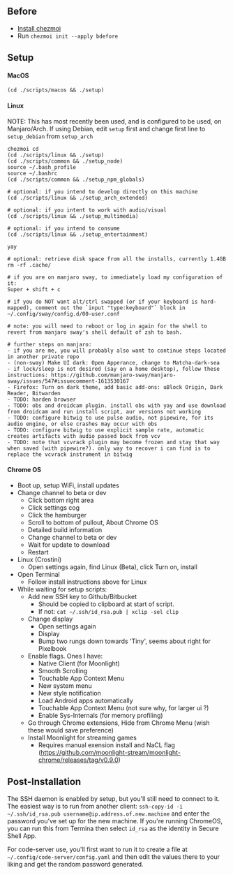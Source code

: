## Before

- [Install chezmoi](https://github.com/twpayne/chezmoi/blob/master/docs/INSTALL.md)
- Run `chezmoi init --apply bdefore`

## Setup

#### MacOS
```
(cd ./scripts/macos && ./setup)
```

#### Linux

NOTE: This has most recently been used, and is configured to be used, on Manjaro/Arch. If using Debian, edit `setup` first and change first line to `setup_debian` from `setup_arch`

```
chezmoi cd
(cd ./scripts/linux && ./setup)
(cd ./scripts/common && ./setup_node)
source ~/.bash_profile
source ~/.bashrc
(cd ./scripts/common && ./setup_npm_globals)

# optional: if you intend to develop directly on this machine
(cd ./scripts/linux && ./setup_arch_extended)

# optional: if you intent to work with audio/visual
(cd ./scripts/linux && ./setup_multimedia)

# optional: if you intend to consume
(cd ./scripts/linux && ./setup_entertainment)

yay

# optional: retrieve disk space from all the installs, currently 1.4GB
rm -rf .cache/

# if you are on manjaro sway, to immediately load my configuration of it:
Super + shift + c

# if you do NOT want alt/ctrl swapped (or if your keyboard is hard-mapped), comment out the `input "type:keyboard"` block in ~/.config/sway/config.d/00-user.conf

# note: you will need to reboot or log in again for the shell to revert from manjaro sway's shell default of zsh to bash.

# further steps on manjaro:
- if you are me, you will probably also want to continue steps located in another private repo
- (non-sway) Make UI dark: Open Apperance, change to Matcha-dark-sea
- if lock/sleep is not desired (say on a home desktop), follow these instructions: https://github.com/manjaro-sway/manjaro-sway/issues/547#issuecomment-1613530167
- Firefox: Turn on dark theme, add basic add-ons: uBlock Origin, Dark Reader, Bitwarden
- TODO: harden browser
- TODO: obs and droidcam plugin. install obs with yay and use download from droidcam and run install script, aur versions not working
- TODO: configure bitwig to use pulse audio, not pipewire, for its audio engine, or else crashes may occur with obs
- TODO: configure bitwig to use explicit sample rate, automatic creates artifacts with audio passed back from vcv
- TODO: note that vcvrack plugin may become frozen and stay that way when saved (with pipewire?). only way to recover i can find is to replace the vcvrack instrument in bitwig
```

#### Chrome OS

- Boot up, setup WiFi, install updates
- Change channel to beta or dev
    - Click bottom right area
    - Click settings cog
    - Click the hamburger
    - Scroll to bottom of pullout, About Chrome OS 
    - Detailed build information
    - Change channel to beta or dev
    - Wait for update to download
    - Restart
- Linux (Crostini)
    - Open settings again, find Linux (Beta), click Turn on, install
- Open Terminal
    - Follow install instructions above for Linux
- While waiting for setup scripts:
    - Add new SSH key to Github/Bitbucket
        - Should be copied to clipboard at start of script.
        - If not: `cat ~/.ssh/id_rsa.pub | xclip -sel clip`
    - Change display
        - Open settings again
        - Display
        - Bump two rungs down towards 'Tiny', seems about right for Pixelbook
    - Enable flags. Ones I have:
        - Native Client (for Moonlight)
        - Smooth Scrolling
        - Touchable App Context Menu
        - New system menu
        - New style notification
        - Load Android apps automatically
        - Touchable App Context Menu (not sure why, for larger ui ?)
        - Enable Sys-Internals (for memory profiling)
    - Go through Chrome extensions, Hide from Chrome Menu (wish these would save preference)
    - Install Moonlight for streaming games
        - Requires manual exension install and NaCL flag (https://github.com/moonlight-stream/moonlight-chrome/releases/tag/v0.9.0)

## Post-Installation

The SSH daemon is enabled by setup, but you'll still need to connect to it. The easiest way is to run from another client: `ssh-copy-id -i ~/.ssh/id_rsa.pub username@ip.address.of.new.machine` and enter the password you've set up for the new machine. If you're running ChromeOS, you can run this from Termina then select `id_rsa` as the identity in Secure Shell App.

For code-server use, you'll first want to run it to create a file at `~/.config/code-server/config.yaml` and then edit the values there to your liking and get the random password generated.
